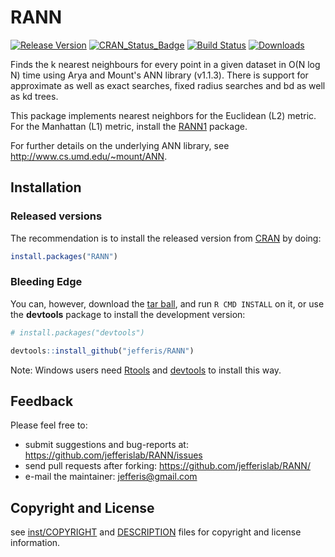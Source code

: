 # RANN 
[![Release Version](https://img.shields.io/github/release/jefferislab/RANN.svg)](https://github.com/jefferislab/RANN/releases/latest) 
[![CRAN_Status_Badge](http://www.r-pkg.org/badges/version/RANN)](https://CRAN.R-project.org/package=RANN) 
[![Build Status](https://travis-ci.org/jefferislab/RANN.svg)](https://travis-ci.org/jefferislab/RANN)
 [![Downloads](http://cranlogs.r-pkg.org/badges/RANN?color=brightgreen)](http://www.r-pkg.org/pkg/RANN)

Finds the k nearest neighbours for every point in a given dataset
in O(N log N) time using Arya and Mount's ANN library (v1.1.3). There is
support for approximate as well as exact searches, fixed radius searches
and bd as well as kd trees.

This package implements nearest neighbors for the Euclidean (L2) metric.
For the Manhattan (L1) metric, install the [RANN1](https://github.com/jefferislab/RANN/tree/master-L1) package.

For further details on the underlying ANN library, see http://www.cs.umd.edu/~mount/ANN.

## Installation
### Released versions
The recommendation is to install the released version from [CRAN](https://cran.r-project.org/) by doing:

```r
install.packages("RANN")
```

### Bleeding Edge
You can, however, download the [tar ball](https://github.com/jefferislab/RANN/tarball/master), and run `R CMD INSTALL` on it, or use the **devtools** package to install the development version:

```r
# install.packages("devtools")

devtools::install_github("jefferis/RANN")
```

Note: Windows users need [Rtools](http://www.murdoch-sutherland.com/Rtools/) and [devtools](https://CRAN.R-project.org/package=devtools) to install this way.

## Feedback
Please feel free to:

* submit suggestions and bug-reports at: <https://github.com/jefferislab/RANN/issues>
* send pull requests after forking: <https://github.com/jefferislab/RANN/>
* e-mail the maintainer: <jefferis@gmail.com>

## Copyright and License
see [inst/COPYRIGHT](inst/COPYRIGHT) and [DESCRIPTION](DESCRIPTION) files for copyright and license information.
